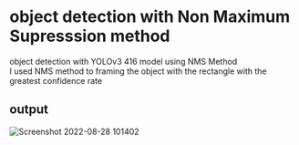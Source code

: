 # object detection with Non Maximum Supresssion method
object detection with YOLOv3 416 model using NMS Method <br>
I used NMS method to framing the object with the rectangle with the greatest confidence rate  <br>
 ## output
![Screenshot 2022-08-28 101402](https://user-images.githubusercontent.com/79631281/187062681-4c3b5c99-1bc4-41ca-9b91-f8ff68c36d11.png)
